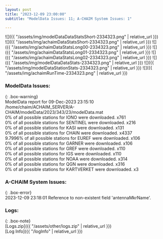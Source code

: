 ```yaml
---
layout: post
title: "2023-12-09 23:00:00"
subtitle: "ModelData Issues: 11; A-CHAIM System Issues: 1"

---
```


![]({{ "/assets/img/modelDataDataStatsShort-2334323.png" | relative_url }})
![]({{ "/assets/img/achaimDataStatsShort-2334323.png" | relative_url }})
![]({{ "/assets/img/achaimDataStatsLong00-2334323.png" | relative_url }})
![]({{ "/assets/img/achaimDataStatsLong01-2334323.png" | relative_url }})
![]({{ "/assets/img/achaimDataStatsLong02-2334323.png" | relative_url }})
![]({{ "/assets/img/modelDataDataStats-2334323.png" | relative_url }})
![]({{ "/assets/img/modelDataStationStats-2334323.png" | relative_url }})
![]({{ "/assets/img/achaimRunTime-2334323.png" | relative_url }})


### ModelData Issues:  
  
{: .box-warning}  
 ModelData report for 09-Dec-2023 23:15:10   
 /home/chaim/ACHAIM_SERVER/A-CHAIM/modelData/2023/343/23/modelData.mat   
 0% of all possible stations for IONO were downloaded. x761   
 0% of all possible stations for SENTINEL were downloaded. x216   
 0% of all possible stations for KASI were downloaded. x131   
 0% of all possible stations for CHAIN were downloaded. x4337   
 9.7996% of all possible stations for EUREF were downloaded. x106   
 0% of all possible stations for GARNER were downloaded. x106   
 0% of all possible stations for GREF were downloaded. x110   
 0% of all possible stations for IGS were downloaded. x110   
 0% of all possible stations for NOAA were downloaded. x314   
 0% of all possible stations for QGN were downloaded. x316   
 0% of all possible stations for KARTVERKET were downloaded. x3   
  
### A-CHAIM System Issues:  
  
{: .box-error}  
2023-12-09 23:18:01 Reference to non-existent field 'antennaMkrName'.  

### Logs:  
  
{: .box-note}  
[Logs.zip]({{ "/assets/other/logs.zip" | relative_url }})  
[Log Info]({{ "/logInfo" | relative_url }})  
